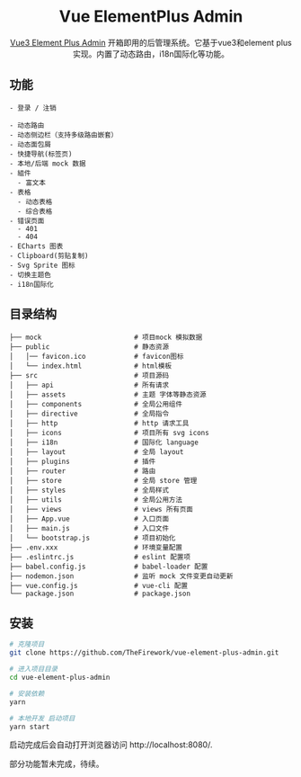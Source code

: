 
<h1 align="center">Vue ElementPlus Admin</h1>

<div align="center">
  
[Vue3 Element Plus Admin](https://github.com/TheFirework/vue-element-plus-admin) 开箱即用的后管理系统。它基于vue3和element plus 实现。内置了动态路由，i18n国际化等功能。

</div>

## 功能

```
- 登录 / 注销

- 动态路由
- 动态侧边栏（支持多级路由嵌套）
- 动态面包屑
- 快捷导航(标签页)
- 本地/后端 mock 数据
- 組件
  - 富文本
- 表格
  - 动态表格
  - 综合表格
- 错误页面
  - 401
  - 404
- ECharts 图表
- Clipboard(剪贴复制)
- Svg Sprite 图标
- 切换主题色
- i18n国际化
```

## 目录结构
```
├── mock                       # 项目mock 模拟数据
├── public                     # 静态资源
│   │── favicon.ico            # favicon图标
│   └── index.html             # html模板
├── src                        # 项目源码
│   ├── api                    # 所有请求
│   ├── assets                 # 主题 字体等静态资源
│   ├── components             # 全局公用组件
│   ├── directive              # 全局指令
│   ├── http                   # http 请求工具
│   ├── icons                  # 项目所有 svg icons
│   ├── i18n                   # 国际化 language
│   ├── layout                 # 全局 layout
│   ├── plugins                # 插件
│   ├── router                 # 路由
│   ├── store                  # 全局 store 管理
│   ├── styles                 # 全局样式
│   ├── utils                  # 全局公用方法
│   ├── views                  # views 所有页面
│   ├── App.vue                # 入口页面
│   ├── main.js                # 入口文件
│   └── bootstrap.js           # 项目初始化
├── .env.xxx                   # 环境变量配置
├── .eslintrc.js               # eslint 配置项
├── babel.config.js            # babel-loader 配置
├── nodemon.json               # 监听 mock 文件变更自动更新
├── vue.config.js              # vue-cli 配置
└── package.json               # package.json
```



## 安装

```bash
# 克隆项目
git clone https://github.com/TheFirework/vue-element-plus-admin.git

# 进入项目目录
cd vue-element-plus-admin

# 安装依赖
yarn

# 本地开发 启动项目
yarn start
```

启动完成后会自动打开浏览器访问 http://localhost:8080/.

部分功能暂未完成，待续。